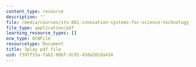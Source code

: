 ```yaml
---
content_type: resource
description: ''
file: /media/courses/sts-081-innovation-systems-for-science-technology-energy-manufacturing-and-health-spring-2017/f397f33afab108bfdc9143da201da434_bnEPjrsCaYg.pdf
file_type: application/pdf
learning_resource_types: []
ocw_type: OCWFile
resourcetype: Document
title: 3play pdf file
uid: f397f33a-fab1-08bf-dc91-43da201da434
---
```

